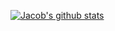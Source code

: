 [![Jacob's github stats](https://github-readme-stats.vercel.app/api?username=jacobq&show_icons=true&count_private=true)](https://github.com/anuraghazra/github-readme-stats)

<!--
**jacobq/jacobq** is a ✨ _special_ ✨ repository because its `README.md` (this file) appears on your GitHub profile.

Here are some ideas to get you started:

- 🔭 I’m currently working on ...
- 🌱 I’m currently learning ...
- 👯 I’m looking to collaborate on ...
- 🤔 I’m looking for help with ...
- 💬 Ask me about ...
- 📫 How to reach me: ...
- 😄 Pronouns: ...
- ⚡ Fun fact: ...
-->

